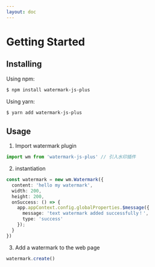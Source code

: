 ```yaml
---
layout: doc
---
```


# Getting Started

## Installing

Using npm:

```bash
$ npm install watermark-js-plus
```

[//]: # (Using bower:)

[//]: # ()
[//]: # (```bash)

[//]: # ($ bower install watermark-js-plus)

[//]: # (```)

Using yarn:

```bash
$ yarn add watermark-js-plus
```

[//]: # ()
[//]: # (Using jsDelivr CDN:)

[//]: # ()
[//]: # (```html)

[//]: # (<script src="https://cdn.jsdelivr.net/npm/axios/dist/axios.min.js"></script>)

[//]: # (```)

[//]: # ()
[//]: # (Using unpkg CDN:)

[//]: # ()
[//]: # (```html)

[//]: # (<script src="https://unpkg.com/axios/dist/axios.min.js"></script>)

[//]: # (```)

## Usage

1. Import watermark plugin
```ts
import wm from 'watermark-js-plus' // 引入水印插件
```
2. instantiation
```ts
const watermark = new wm.Watermark({
  content: 'hello my watermark',
  width: 200,
  height: 200,
  onSuccess: () => {
    app.appContext.config.globalProperties.$message({
      message: 'text watermark added successfully！',
      type: 'success'
    });
  }
})
```
3. Add a watermark to the web page
```ts
watermark.create()
```
